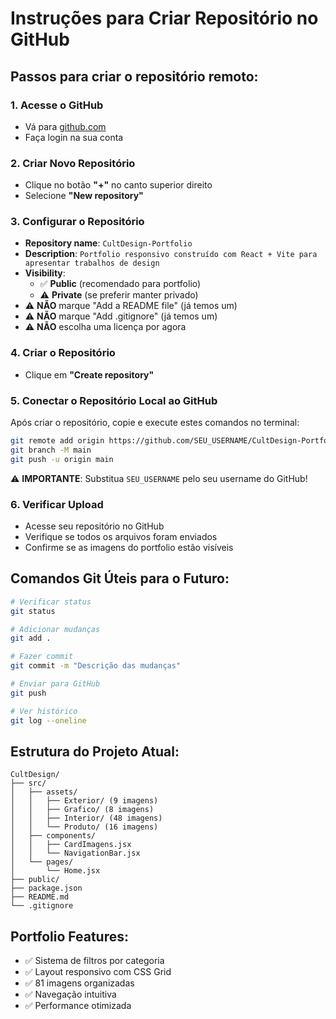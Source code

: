 # Instruções para Criar Repositório no GitHub

## Passos para criar o repositório remoto:

### 1. Acesse o GitHub
- Vá para [github.com](https://github.com)
- Faça login na sua conta

### 2. Criar Novo Repositório
- Clique no botão **"+"** no canto superior direito
- Selecione **"New repository"**

### 3. Configurar o Repositório
- **Repository name**: `CultDesign-Portfolio`
- **Description**: `Portfolio responsivo construído com React + Vite para apresentar trabalhos de design`
- **Visibility**: 
  - ✅ **Public** (recomendado para portfolio)
  - ⚠️ **Private** (se preferir manter privado)
- ⚠️ **NÃO** marque "Add a README file" (já temos um)
- ⚠️ **NÃO** marque "Add .gitignore" (já temos um)
- ⚠️ **NÃO** escolha uma licença por agora

### 4. Criar o Repositório
- Clique em **"Create repository"**

### 5. Conectar o Repositório Local ao GitHub
Após criar o repositório, copie e execute estes comandos no terminal:

```bash
git remote add origin https://github.com/SEU_USERNAME/CultDesign-Portfolio.git
git branch -M main
git push -u origin main
```

⚠️ **IMPORTANTE**: Substitua `SEU_USERNAME` pelo seu username do GitHub!

### 6. Verificar Upload
- Acesse seu repositório no GitHub
- Verifique se todos os arquivos foram enviados
- Confirme se as imagens do portfolio estão visíveis

## Comandos Git Úteis para o Futuro:

```bash
# Verificar status
git status

# Adicionar mudanças
git add .

# Fazer commit
git commit -m "Descrição das mudanças"

# Enviar para GitHub
git push

# Ver histórico
git log --oneline
```

## Estrutura do Projeto Atual:

```
CultDesign/
├── src/
│   ├── assets/
│   │   ├── Exterior/ (9 imagens)
│   │   ├── Grafico/ (8 imagens)
│   │   ├── Interior/ (48 imagens)
│   │   └── Produto/ (16 imagens)
│   ├── components/
│   │   ├── CardImagens.jsx
│   │   └── NavigationBar.jsx
│   └── pages/
│       └── Home.jsx
├── public/
├── package.json
├── README.md
└── .gitignore
```

## Portfolio Features:
- ✅ Sistema de filtros por categoria
- ✅ Layout responsivo com CSS Grid
- ✅ 81 imagens organizadas
- ✅ Navegação intuitiva
- ✅ Performance otimizada
